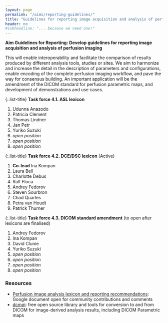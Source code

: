 ```yaml
---
layout: page
permalink: "/aims/reporting-guidelines/"
title: "Guidelines for reporting image acquisition and analysis of perfusion imaging"
header: no
#subheadline: "... because we need one!"
---
```


**Aim Guidelines for Reporting: Develop guidelines for reporting image acquisition and analysis of perfusion imaging** 

This will enable interoperability and facilitate the comparison of results produced by different analysis tools, studies or sites. We aim to harmonize and increase the detail in the description of parameters and configurations, enable encoding of the complete perfusion imaging workflow, and pave the way for consensus building. An important application will be the amendment of the DICOM standard for perfusion parametric maps, and development of demonstrations and use cases.

{:.list-title}
**Task force 4.1. ASL lexicon**
1. Udunna Anazodo
2. Patricia Clement
3. Thomas Lindner
4. Jan Petr
5. Yuriko Suzuki
6. *open position*
7. *open position*
8. *open position*

{:.list-title}
**Task force 4.2. DCE/DSC lexicon** (Active)
1. **Co-lead** Ina Kompan
2. Laura Bell
3. Charlotte Debus
4. Ralf Floca
5. Andrey Fedorov
6. Steven Sourbron
7. Chad Quarles
8. Petra van Houdt
9. Patrick Thurner

{:.list-title}
**Task force 4.3. DICOM standard amendment** (to open after lexicons are finalised)
1. Andrey Fedorov
2. Ina Kompan
3. David Clunie
4. Yuriko Suzuki
5. *open position*
6. *open position*
7. *open position*
8. *open position*


### Resources

* [Perfusion image analysis lexicon and reporting recommendations](http://bit.ly/perfusion-reporting): Google document open for community contributions and comments
* [dcmqi](https://github.com/QIICR/dcmqi): free open source library and tools for conversion to and from DICOM for image-derived analysis results, including DICOM Parametric maps
